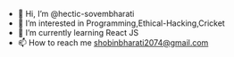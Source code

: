 - 👋 Hi, I’m @hectic-sovembharati
- 👀 I’m interested in Programming,Ethical-Hacking,Cricket
- 🌱 I’m currently learning React JS
- 📫 How to reach me shobinbharati2074@gmail.com

<!---
hectic-sovembharati/hectic-sovembharati is a ✨ special ✨ repository because its `README.md` (this file) appears on your GitHub profile.
You can click the Preview link to take a look at your changes.
--->
